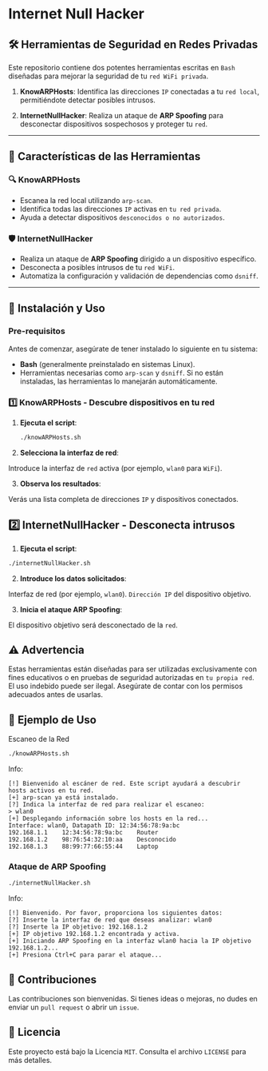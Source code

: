 # Internet Null Hacker

## 🛠️ Herramientas de Seguridad en Redes Privadas

Este repositorio contiene dos potentes herramientas escritas en `Bash` diseñadas para mejorar la seguridad de tu `red WiFi privada`. 

1. **KnowARPHosts**: Identifica las direcciones `IP` conectadas a tu `red local`, permitiéndote detectar posibles intrusos.

2. **InternetNullHacker**: Realiza un ataque de **ARP Spoofing** para desconectar dispositivos sospechosos y proteger tu `red`.

---

## 📜 Características de las Herramientas

### 🔍 **KnowARPHosts**

- Escanea la red local utilizando `arp-scan`.
- Identifica todas las direcciones `IP` activas en `tu red privada`.
- Ayuda a detectar dispositivos `desconocidos o no autorizados`.

### 🛡️ **InternetNullHacker**

- Realiza un ataque de **ARP Spoofing** dirigido a un dispositivo específico.
- Desconecta a posibles intrusos de tu `red WiFi`.
- Automatiza la configuración y validación de dependencias como `dsniff`.

---

## 🚀 Instalación y Uso

### Pre-requisitos

Antes de comenzar, asegúrate de tener instalado lo siguiente en tu sistema:

- **Bash** (generalmente preinstalado en sistemas Linux).
- Herramientas necesarias como `arp-scan` y `dsniff`. Si no están instaladas, las herramientas lo manejarán automáticamente.

### 1️⃣ KnowARPHosts - Descubre dispositivos en tu red

1. **Ejecuta el script**:

   ```bash
   ./knowARPHosts.sh
   ```
   
2. **Selecciona la interfaz de red**:

Introduce la interfaz de `red` activa (por ejemplo, `wlan0` para `WiFi`).

3. **Observa los resultados**:

Verás una lista completa de direcciones `IP` y dispositivos conectados.

## 2️⃣ InternetNullHacker - Desconecta intrusos

1. **Ejecuta el script**:

```bash
./internetNullHacker.sh
```

2. **Introduce los datos solicitados**:

Interfaz de red (por ejemplo, `wlan0`).
`Dirección IP` del dispositivo objetivo.

3. **Inicia el ataque ARP Spoofing**:

El dispositivo objetivo será desconectado de la `red`.

## ⚠️ Advertencia

Estas herramientas están diseñadas para ser utilizadas exclusivamente con fines educativos o en pruebas de seguridad autorizadas en `tu propia red`. El uso indebido puede ser ilegal. Asegúrate de contar con los permisos adecuados antes de usarlas.

## 🎨 Ejemplo de Uso

Escaneo de la Red

```bash
./knowARPHosts.sh
```
Info:

```
[!] Bienvenido al escáner de red. Este script ayudará a descubrir hosts activos en tu red.
[+] arp-scan ya está instalado.
[?] Indica la interfaz de red para realizar el escaneo:
> wlan0
[+] Desplegando información sobre los hosts en la red...
Interface: wlan0, Datapath ID: 12:34:56:78:9a:bc
192.168.1.1    12:34:56:78:9a:bc    Router
192.168.1.2    98:76:54:32:10:aa    Desconocido
192.168.1.3    88:99:77:66:55:44    Laptop
```

### Ataque de ARP Spoofing

```bash
./internetNullHacker.sh
```
Info:

```
[!] Bienvenido. Por favor, proporciona los siguientes datos:
[?] Inserte la interfaz de red que deseas analizar: wlan0
[?] Inserte la IP objetivo: 192.168.1.2
[+] IP objetivo 192.168.1.2 encontrada y activa.
[+] Iniciando ARP Spoofing en la interfaz wlan0 hacia la IP objetivo 192.168.1.2...
[+] Presiona Ctrl+C para parar el ataque...
```

## 🌟 Contribuciones

Las contribuciones son bienvenidas. Si tienes ideas o mejoras, no dudes en enviar un `pull request` o abrir un `issue`.

## 📄 Licencia

Este proyecto está bajo la Licencia `MIT`. Consulta el archivo `LICENSE` para más detalles.
